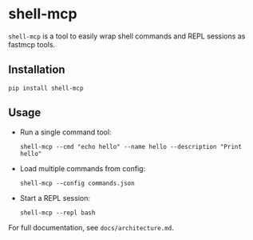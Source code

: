  # shell-mcp

 `shell-mcp` is a tool to easily wrap shell commands and REPL sessions as fastmcp tools.

 ## Installation

 ```
 pip install shell-mcp
 ```

 ## Usage

 - Run a single command tool:
   ```
   shell-mcp --cmd "echo hello" --name hello --description "Print hello"
   ```
 - Load multiple commands from config:
   ```
   shell-mcp --config commands.json
   ```
 - Start a REPL session:
   ```
   shell-mcp --repl bash
   ```

 For full documentation, see `docs/architecture.md`.
